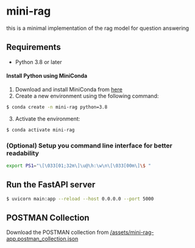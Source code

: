 # mini-rag

this is a minimal implementation of the rag model for question answering 

## Requirements 

- Python 3.8 or later 


#### Install Python using MiniConda

1) Download and install MiniConda from [here](https://docs.anaconda.com/free/miniconda/#quick-command-line-install)
2) Create a new environment using the following command:
```bash
$ conda create -n mini-rag python=3.8
```
3) Activate the environment:
```bash
$ conda activate mini-rag
```

### (Optional) Setup you command line interface for better readability

```bash
export PS1="\[\033[01;32m\]\u@\h:\w\n\[\033[00m\]\$ "
```
## Run the FastAPI server

```bash
$ uvicorn main:app --reload --host 0.0.0.0 --port 5000
```
## POSTMAN Collection

Download the POSTMAN collection from [/assets/mini-rag-app.postman_collection.json](/assets/mini-rag-app.postman_collection.json)




